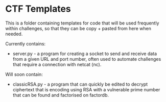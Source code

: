 # CTF Templates

This is a folder containing templates for code that will be used frequently within challenges, so that they can be copy + pasted from here when needed.

Currently contains:
- server.py - a program for creating a socket to send and receive data from a given URL and port number, often used to automate challenges that require a connection with netcat (nc).

Will soon contain:
- classicRSA.py - a program that can quickly be edited to decrypt ciphertext that is encoding using RSA with a vulnerable prime number that can be found and factorised on factordb.
